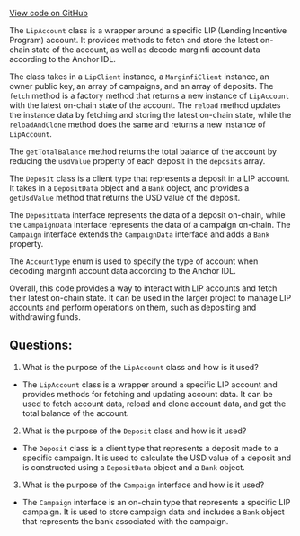 [View code on GitHub](https://github.com/mrgnlabs/mrgn-ts/packages/lip-client/src/account.ts)

The `LipAccount` class is a wrapper around a specific LIP (Lending Incentive Program) account. It provides methods to fetch and store the latest on-chain state of the account, as well as decode marginfi account data according to the Anchor IDL.

The class takes in a `LipClient` instance, a `MarginfiClient` instance, an owner public key, an array of campaigns, and an array of deposits. The `fetch` method is a factory method that returns a new instance of `LipAccount` with the latest on-chain state of the account. The `reload` method updates the instance data by fetching and storing the latest on-chain state, while the `reloadAndClone` method does the same and returns a new instance of `LipAccount`.

The `getTotalBalance` method returns the total balance of the account by reducing the `usdValue` property of each deposit in the `deposits` array.

The `Deposit` class is a client type that represents a deposit in a LIP account. It takes in a `DepositData` object and a `Bank` object, and provides a `getUsdValue` method that returns the USD value of the deposit.

The `DepositData` interface represents the data of a deposit on-chain, while the `CampaignData` interface represents the data of a campaign on-chain. The `Campaign` interface extends the `CampaignData` interface and adds a `Bank` property.

The `AccountType` enum is used to specify the type of account when decoding marginfi account data according to the Anchor IDL.

Overall, this code provides a way to interact with LIP accounts and fetch their latest on-chain state. It can be used in the larger project to manage LIP accounts and perform operations on them, such as depositing and withdrawing funds.

## Questions:

1.  What is the purpose of the `LipAccount` class and how is it used?

- The `LipAccount` class is a wrapper around a specific LIP account and provides methods for fetching and updating account data. It can be used to fetch account data, reload and clone account data, and get the total balance of the account.

2. What is the purpose of the `Deposit` class and how is it used?

- The `Deposit` class is a client type that represents a deposit made to a specific campaign. It is used to calculate the USD value of a deposit and is constructed using a `DepositData` object and a `Bank` object.

3. What is the purpose of the `Campaign` interface and how is it used?

- The `Campaign` interface is an on-chain type that represents a specific LIP campaign. It is used to store campaign data and includes a `Bank` object that represents the bank associated with the campaign.
